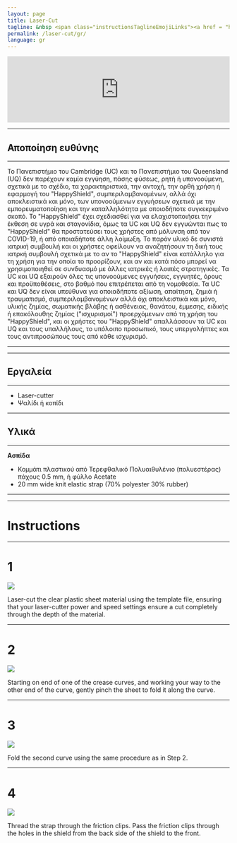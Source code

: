 ```yaml
---
layout: page
title: Laser-Cut 
tagline: &nbsp <span class="instructionsTaglineEmojiLinks"><a href = "https://github.com/HappyShield/HappyShield/tree/master/Templates/LaserCut" ><i class="em em-triangular_ruler" aria-role="presentation" aria-label="TRIANGULAR RULER"></i></a></span>
permalink: /laser-cut/gr/
language: gr
---
```


<script src="https://snapwidget.com/js/snapwidget.js"></script>
<iframe src="https://snapwidget.com/embed/811086" class="snapwidget-widget" allowtransparency="true" frameborder="0" scrolling="no" style="border:none; overflow:hidden;  width:100%; "></iframe>

---

## Αποποίηση ευθύνης
---

Το Πανεπιστήμιο του Cambridge (UC) και το Πανεπιστήμιο του Queensland (UQ) δεν παρέχουν καμία εγγύηση, πάσης φύσεως, ρητή ή υπονοούμενη, σχετικά με το σχέδιο, τα χαρακτηριστικά, την αντοχή, την ορθή χρήση ή εφαρμογή του "HappyShield", συµπεριλαµβανοµένων, αλλά όχι αποκλειστικά και µόνο, των υπονοούμενων εγγυήσεων σχετικά με την εμπορευματοποίηση και την καταλληλότητα με οποιοδήποτε συγκεκριμένο σκοπό. Το "HappyShield" έχει σχεδιασθεί για να ελαχιστοποιήσει την έκθεση σε υγρά και σταγονίδια, όμως τα UC και UQ δεν εγγυώνται πως το "HappyShield" θα προστατεύσει τους χρήστες από μόλυνση από τον COVID-19, ή από οποιαδήποτε άλλη λοίμωξη. Το παρόν υλικό δε συνιστά ιατρική συμβουλή και οι χρήστες οφείλουν να αναζητήσουν τη δική τους ιατρκή συμβουλή σχετικά με το αν το "HappyShield" είναι κατάλληλο για τη χρήση για την οποία το προορίζουν, και αν και κατά πόσο μπορεί να χρησιμοποιηθεί σε συνδυασμό με άλλες ιατρικές ή λοιπές στρατηγικές. Τα UC και UQ εξαιρούν όλες τις υπονοούμενες εγγυήσεις, εγγυητές, όρους και προϋποθέσεις, στο βαθμό που επιτρέπεται από τη νομοθεσία. Τα UC και UQ δεν είναι υπεύθυνα για οποιαδήποτε αξίωση, απαίτηση, ζημιά ή τραυματισμό, συμπεριλαμβανομένων αλλά όχι αποκλειστικά και μόνο, υλικής ζημίας, σωματικής βλάβης ή ασθένειας, θανάτου, έμμεσης, ειδικής ή επακόλουθης ζημίας ("ισχυρισμοί") προερχόμενων από τη χρήση του "HappyShield", και οι χρήστες του "HappyShield" απαλλάσσουν τα UC και UQ και τους υπαλλήλους, το υπόλοιπο προσωπικό, τους υπεργολήπτες και τους αντιπροσώπους τους από κάθε ισχυρισμό.


---

--- 

## Εργαλεία
---

* Laser-cutter
* Ψαλίδι ή κοπίδι

---

## Υλικά

---

**Ασπίδα**

* Κομμάτι πλαστικού από Τερεφθαλικό Πολυαιθυλένιο (πολυεστέρας) πάχους 0.5 mm, ή φύλλο Acetate
* 20 mm wide knit elastic strap (70% polyester 30% rubber)

---

---

# Instructions

---

# 1

![](./Assets/Output/Steps/01.jpg)

Laser-cut the clear plastic sheet material using the template file, ensuring that your laser-cutter power and speed settings ensure a cut completely through the depth of the material.

---

# 2	

![](./Assets/Output/Steps/02.jpg)

Starting on end of one of the crease curves, and working your way to the other end of the curve, gently pinch the sheet to fold it along the curve. 

--- 

# 3 	

![](./Assets/Output/Steps/03.jpg)

Fold the second curve using the same procedure as in Step 2.

---

# 4	

![](./Assets/Output/Steps/04.jpg)

Thread the strap through the friction clips. Pass the friction clips through the holes in the shield from the back side of the shield to the front.



